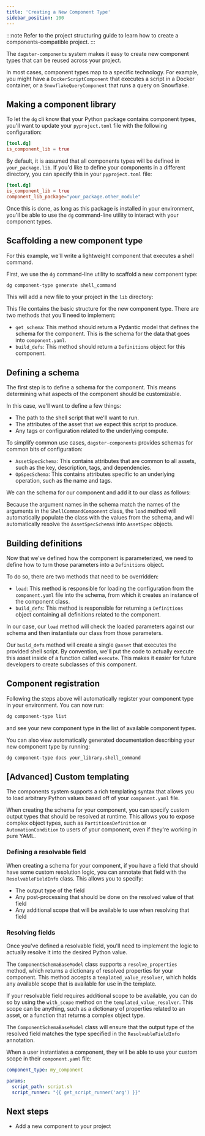 ```yaml
---
title: 'Creating a New Component Type'
sidebar_position: 100
---
```


:::note
Refer to the project structuring guide to learn how to create a components-compatible project.
:::

The `dagster-components` system makes it easy to create new component types that can be reused across your project.

In most cases, component types map to a specific technology. For example, you might have a `DockerScriptComponent` that executes a script in a Docker container, or a `SnowflakeQueryComponent` that runs a query on Snowflake.

## Making a component library

To let the `dg` cli know that your Python package contains component types, you'll want to update your `pyproject.toml` file with the following configuration:

```toml
[tool.dg]
is_component_lib = true
```

By default, it is assumed that all components types will be defined in `your_package.lib`. If you'd like to define your components in a different directory, you can specify this in your `pyproject.toml` file:

```toml
[tool.dg]
is_component_lib = true
component_lib_package="your_package.other_module"
```

Once this is done, as long as this package is installed in your environment, you'll be able to use the `dg` command-line utility to interact with your component types.

## Scaffolding a new component type

For this example, we'll write a lightweight component that executes a shell command.

First, we use the `dg` command-line utility to scaffold a new component type:

```bash
dg component-type generate shell_command
```

This will add a new file to your project in the `lib` directory:

<CodeExample path="docs_beta_snippets/docs_beta_snippets/guides/components/shell-script-component/empty.py" language="python" />

This file contains the basic structure for the new component type. There are two methods that you'll need to implement:

- `get_schema`: This method should return a Pydantic model that defines the schema for the component. This is the schema for the data that goes into `component.yaml`.
- `build_defs`: This method should return a `Definitions` object for this component.

## Defining a schema

The first step is to define a schema for the component. This means determining what aspects of the component should be customizable.

In this case, we'll want to define a few things:

- The path to the shell script that we'll want to run.
- The attributes of the asset that we expect this script to produce.
- Any tags or configuration related to the underlying compute.

To simplify common use cases, `dagster-components` provides schemas for common bits of configuration:

- `AssetSpecSchema`: This contains attributes that are common to all assets, such as the key, description, tags, and dependencies.
- `OpSpecSchema`: This contains attributes specific to an underlying operation, such as the name and tags.

We can the schema for our component and add it to our class as follows:

<CodeExample path="docs_beta_snippets/docs_beta_snippets/guides/components/shell-script-component/with-config-schema.py" language="python" />

Because the argument names in the schema match the names of the arguments in the `ShellCommandComponent` class, the `load` method will automatically populate the class with the values from the schema, and will automatically resolve the `AssetSpecSchema`s into `AssetSpec` objects.

## Building definitions

Now that we've defined how the component is parameterized, we need to define how to turn those parameters into a `Definitions` object.

To do so, there are two methods that need to be overridden:

- `load`: This method is responsible for loading the configuration from the `component.yaml` file into the schema, from which it creates an instance of the component class.
- `build_defs`: This method is responsible for returning a `Definitions` object containing all definitions related to the component.

In our case, our `load` method will check the loaded parameters against our schema and then instantiate our class from those parameters.

Our `build_defs` method will create a single `@asset` that executes the provided shell script. By convention, we'll put the code to actually execute this asset inside of a function called `execute`. This makes it easier for future developers to create subclasses of this component.

<CodeExample path="docs_beta_snippets/docs_beta_snippets/guides/components/shell-script-component/with-build-defs.py" language="python" />

## Component registration

Following the steps above will automatically register your component type in your environment. You can now run:

```bash
dg component-type list
```

and see your new component type in the list of available component types.

You can also view automatically generated documentation describing your new component type by running:

```bash
dg component-type docs your_library.shell_command
```

## [Advanced] Custom templating

The components system supports a rich templating syntax that allows you to load arbitrary Python values based off of your `component.yaml` file.

When creating the schema for your component, you can specify custom output types that should be resolved at runtime. This allows you to expose complex object types, such as `PartitionsDefinition` or `AutomationCondition` to users of your component, even if they're working in pure YAML.

### Defining a resolvable field

When creating a schema for your component, if you have a field that should have some custom resolution logic, you can annotate that field with the `ResolvableFieldInfo` class. This allows you to specify:

- The output type of the field
- Any post-processing that should be done on the resolved value of that field
- Any additional scope that will be available to use when resolving that field

<CodeExample path="docs_beta_snippets/docs_beta_snippets/guides/components/shell-script-component/defining-resolvable-field.py" language="python" />

### Resolving fields

Once you've defined a resolvable field, you'll need to implement the logic to actually resolve it into the desired Python value.

The `ComponentSchemaBaseModel` class supports a `resolve_properties` method, which returns a dictionary of resolved properties for your component. This method accepts a `templated_value_resolver`, which holds any available scope that is available for use in the template.

If your resolvable field requires additional scope to be available, you can do so by using the `with_scope` method on the `templated_value_resolver`. This scope can be anything, such as a dictionary of properties related to an asset, or a function that returns a complex object type.

<CodeExample path="docs_beta_snippets/docs_beta_snippets/guides/components/shell-script-component/resolving-resolvable-field.py" language="python" />

The `ComponentSchemaBaseModel` class will ensure that the output type of the resolved field matches the type specified in the `ResolvableFieldInfo` annotation.

When a user instantiates a component, they will be able to use your custom scope in their `component.yaml` file:

```yaml
component_type: my_component

params:
  script_path: script.sh
  script_runner: "{{ get_script_runner('arg') }}"
```

## Next steps

- Add a new component to your project
